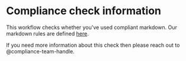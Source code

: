 # Compliance check information

This workflow checks whether you've used compliant markdown. Our markdown rules are defined [here](https://github.com/igorshubovych/markdownlint-cli/blob/master/test/test-config.json).

If you need more information about this check then please reach out to @compliance-team-handle.
